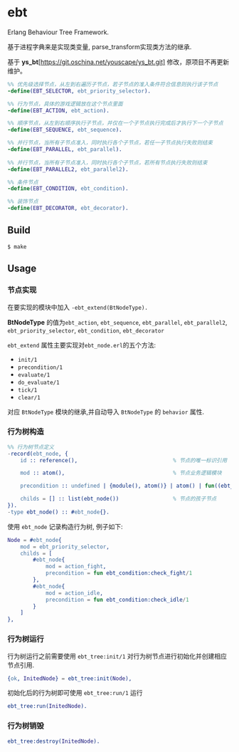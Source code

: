 ebt
=====

Erlang Behaviour Tree Framework.

基于进程字典来是实现类变量, parse_transform实现类方法的继承.

基于 **ys_bt**[https://git.oschina.net/youscape/ys_bt.git] 修改，原项目不再更新维护。

```erlang
%% 优先级选择节点，从左到右遍历子节点，若子节点的准入条件符合信息则执行该子节点
-define(EBT_SELECTOR, ebt_priority_selector).

%% 行为节点，具体的游戏逻辑放在这个节点里面
-define(EBT_ACTION, ebt_action).                         

%% 顺序节点，从左到右顺序执行子节点，并仅在一个子节点执行完成后才执行下一个子节点
-define(EBT_SEQUENCE, ebt_sequence).

%% 并行节点，当所有子节点准入，同时执行各个子节点，若任一子节点执行失败则结束
-define(EBT_PARALLEL, ebt_parallel).
                     
%% 并行节点，当所有子节点准入，同时执行各个子节点，若所有节点执行失败则结束
-define(EBT_PARALLEL2, ebt_parallel2).                     

%% 条件节点
-define(EBT_CONDITION, ebt_condition).

%% 装饰节点
-define(EBT_DECORATOR, ebt_decorator).
```

Build
-----
    $ make
    
Usage
-----
### 节点实现
    
在要实现的模块中加入 `-ebt_extend(BtNodeType).` 

**BtNodeType** 的值为`ebt_action`, `ebt_sequence`, `ebt_parallel`, `ebt_parallel2`, `ebt_priority_selector`, `ebt_condition`, `ebt_decorator`

`ebt_extend` 属性主要实现对`ebt_node.erl`的五个方法:
- `init/1`
- `precondition/1`
- `evaluate/1`
- `do_evaluate/1`
- `tick/1`
- `clear/1`

对应 `BtNodeType` 模块的继承,并自动导入 `BtNodeType` 的 `behavior` 属性.

### 行为树构造

```erlang
%% 行为树节点定义
-record(ebt_node, {
    id :: reference(),                              % 节点的唯一标识引用

    mod :: atom(),                                  % 节点业务逻辑模块

    precondition :: undefined | {module(), atom()} | atom() | fun((ebt_node()) -> boolean()),  % 节点准入条件,

    childs = [] :: list(ebt_node())                 % 节点的孩子节点
}).
-type ebt_node() :: #ebt_node{}.

```

使用 `ebt_node` 记录构造行为树, 例子如下:

```erlang
Node = #ebt_node{
    mod = ebt_priority_selector,
    childs = [
        #ebt_node{
            mod = action_fight,
            precondition = fun ebt_condition:check_fight/1
        },
        #ebt_node{
            mod = action_idle,
            precondition = fun ebt_condition:check_idle/1
        }
    ]
},
```

### 行为树运行

行为树运行之前需要使用 `ebt_tree:init/1` 对行为树节点进行初始化并创建相应节点引用.
```erlang
{ok, InitedNode} = ebt_tree:init(Node),
```
初始化后的行为树即可使用 `ebt_tree:run/1` 运行
```erlang
ebt_tree:run(InitedNode).
```

### 行为树销毁
```erlang
ebt_tree:destroy(InitedNode).
```